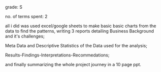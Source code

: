 grade: S

no. of terms spent: 2 

all i did was used excel/google sheets to make basic basic charts from the data to find the patterns, writing 3 reports detailing Business Background and it's challenges;

Meta Data and Descriptive Statistics of the Data used for the analysis; 

Results-Findings-Interpretations-Recommedations;

and finally summarizing the whole project journey in a 10 page ppt.
